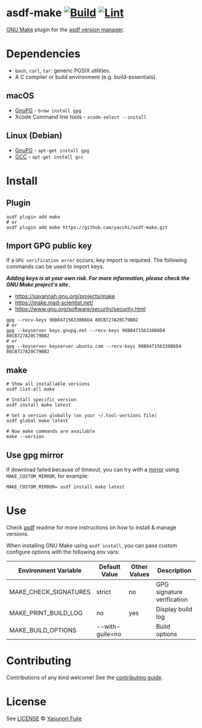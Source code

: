 # asdf-make [![Build](https://github.com/yacchi/asdf-make/actions/workflows/build.yml/badge.svg)](https://github.com/yacchi/asdf-make/actions/workflows/build.yml) [![Lint](https://github.com/yacchi/asdf-make/actions/workflows/lint.yml/badge.svg)](https://github.com/yacchi/asdf-make/actions/workflows/lint.yml)

[GNU Make](https://www.gnu.org/software/make/) plugin for the [asdf version manager](https://asdf-vm.com).

# Dependencies

- `bash`, `curl`, `tar`: generic POSIX utilities.
- A C compiler or build environment (e.g. build-essentials).

## macOS

* [GnuPG](http://www.gnupg.org) - `brew install gpg`
* Xcode Command line tools - `xcode-select --install`

## Linux (Debian)

* [GnuPG](http://www.gnupg.org) - `apt-get install gpg`
* [GCC](http://gcc.gnu.org/) - `apt-get install gcc`

# Install

## Plugin

```shell
asdf plugin add make
# or
asdf plugin add make https://github.com/yacchi/asdf-make.git
```

## Import GPG public key

If a `GPG verification error` occurs, key import is required.
The following commands can be used to import keys.

___Adding keys is at your own risk. For more information, please check the GNU Make project's site.___

- https://savannah.gnu.org/projects/make
- https://make.mad-scientist.net/
- https://www.gnu.org/software/security/security.html

```shell
gpg --recv-keys 96B047156338B6D4 80CB727A20C79BB2
# or
gpg --keyserver keys.gnupg.net --recv-keys 96B047156338B6D4 80CB727A20C79BB2
# or
gpg --keyserver keyserver.ubuntu.com --recv-keys 96B047156338B6D4 80CB727A20C79BB2
```

## make

```shell
# Show all installable versions
asdf list-all make

# Install specific version
asdf install make latest

# Set a version globally (on your ~/.tool-versions file)
asdf global make latest

# Now make commands are available
make --version
```

## Use gpg mirror

If download failed because of timeout, you can try with a
[mirror](https://www.gnu.org/prep/ftp.html) using `MAKE_CUSTOM_MIRROR`, for
example:

```shell
MAKE_CUSTOM_MIRROR= asdf install make latest
```

# Use

Check [asdf](https://github.com/asdf-vm/asdf) readme for more instructions on how to
install & manage versions.

When installing GNU Make using `asdf install`, you can pass custom configure options with the following env vars:

| Environment Variable  | Default Value   | Other Values | Description                |
|-----------------------|-----------------|--------------|----------------------------|
| MAKE_CHECK_SIGNATURES | strict          | no           | GPG signature verification |
| MAKE_PRINT_BUILD_LOG  | no              | yes          | Display build log          |
| MAKE_BUILD_OPTIONS    | --with-guile=no |              | Build options              |

# Contributing

Contributions of any kind welcome! See the [contributing guide](contributing.md).

# License

See [LICENSE](https://github.com/yacchi/asdf-make/blob/main/LICENSE) © [Yasunori Fujie](https://github.com/yacchi/)
